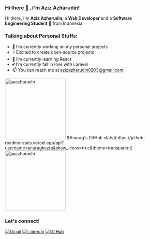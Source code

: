 ### Hi there 👋 , I'm Aziz Azharudin!
    
Hi there, I'm **Aziz Azharudin**, a **Web Developer** and a **Software Engineering Student** 🚀 from Indonesia.

### Talking about Personal Stuffs:
  - 🔭 I’m currently working on my personal projects
  - ⚡ Excited to create open-source projects
  - 🌱 I’m currently learning React
  - 💕 I'm currently fall in love with Laravel
  - 📫 You can reach me at <a href="mailto:azizazharudin0203@gmail.com">azizazharudin0203@gmail.com</a>

  <p>
      <img src="https://github-readme-stats.vercel.app/api?username=aaazharudin&show_icons=true&include_all_commits=true&count_private=true" alt="aaazharudin" height="200" />
      ![Anurag's GitHub stats](https://github-readme-stats.vercel.app/api?username=anuraghazra&show_icons=true&theme=transparent)
      <img src="https://github-readme-stats.vercel.app/api/top-langs/?username=aaazharudin&layout=compact&langs_count=10" alt="aaazharudin" height="200" />
  </p>
  

### Let's connect!

[![Gmail](https://img.shields.io/badge/Gmail-EA4335?style=for-the-badge&logo=gmail&logoColor=white)](mailto:azizazharudin0203@gmail.com?subject=github_message)
[![LinkedIn](https://img.shields.io/badge/LinkedIn-0A66C2?style=for-the-badge&logo=linkedin&logoColor=white)](https://www.linkedin.com/in/aziz-azharudin-760676203)
[![GitHub](https://img.shields.io/badge/GitHub-181717?style=for-the-badge&logo=github&logoColor=white)](https://github.com/aaazharudin?tab=follow)
